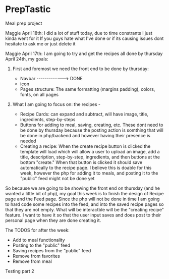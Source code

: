 # PrepTastic
Meal prep project 


Maggie April 18th:
I did a lot of stuff today, due to time constrants I just kinda went for it
If you guys hate what I've done or if its causing issues dont hesitate to ask me or just 
delete it


Maggie April 17th:
I am going to try and get the recipes all done by thursday April 24th, my goals:

1. First and foremost we need the front end to be done by thursday:
    - Navbar -------------> DONE
    - icon
    - Pages structure: The same formatting (margins padding), colors, fonts, on all pages

2. What I am going to focus on: the recipes -
    - Recipe Cards: can expand and subtract, will have image, title, ingredients, step-by-steps
    - Buttons for adding to meal, saving, creating, etc. These dont need to be done by thursday because the posting action is somthing
    that will be done in php/backend and however having their presence is needed
    - Creating a recipe: When the create recipe button is clicked the template will load which will allow a user to 
    upload an image, add a title, description, step-by-step, ingredients, and then buttons at the bottom "create." When that button is clicked
    it should save automatically to the recipe page. I believe this is doable for this week, however the php for adding it to meals, and posting it to the "public" feed might not be done yet

So because we are going to be showing the front end on thursday (and he wanted a little bit of php), my goal this week is to finish
the design of Recipe page and the Feed page. Since the php will not be done in time I am going to hard code some recipes into the feed, and into the saved recipe pages so that they are not empty. What will be interactble will be the "creating recipe" feature. I want to have it so that the user input saves and does post to their personal page when they are done creating it. 

The TODOS for after the week:
- Add to meal functionality
- Posting to the "public" feed
- Saving recipes from the "public" feed
- Remove from favorites
- Remove from meal

Testing part 2



